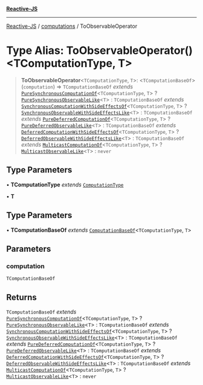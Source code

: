 [**Reactive-JS**](../../README.md)

***

[Reactive-JS](../../README.md) / [computations](../README.md) / ToObservableOperator

# Type Alias: ToObservableOperator()\<TComputationType, T\>

> **ToObservableOperator**\<`TComputationType`, `T`\>: \<`TComputationBaseOf`\>(`computation`) => `TComputationBaseOf` *extends* [`PureSynchronousComputationOf`](PureSynchronousComputationOf.md)\<`TComputationType`, `T`\> ? [`PureSynchronousObservableLike`](../interfaces/PureSynchronousObservableLike.md)\<`T`\> : `TComputationBaseOf` *extends* [`SynchronousComputationWithSideEffectsOf`](SynchronousComputationWithSideEffectsOf.md)\<`TComputationType`, `T`\> ? [`SynchronousObservableWithSideEffectsLike`](../interfaces/SynchronousObservableWithSideEffectsLike.md)\<`T`\> : `TComputationBaseOf` *extends* [`PureDeferredComputationOf`](PureDeferredComputationOf.md)\<`TComputationType`, `T`\> ? [`PureDeferredObservableLike`](../interfaces/PureDeferredObservableLike.md)\<`T`\> : `TComputationBaseOf` *extends* [`DeferredComputationWithSideEffectsOf`](DeferredComputationWithSideEffectsOf.md)\<`TComputationType`, `T`\> ? [`DeferredObservableWithSideEffectsLike`](../interfaces/DeferredObservableWithSideEffectsLike.md)\<`T`\> : `TComputationBaseOf` *extends* [`MulticastComputationOf`](MulticastComputationOf.md)\<`TComputationType`, `T`\> ? [`MulticastObservableLike`](../interfaces/MulticastObservableLike.md)\<`T`\> : `never`

## Type Parameters

• **TComputationType** *extends* [`ComputationType`](ComputationType.md)

• **T**

## Type Parameters

• **TComputationBaseOf** *extends* [`ComputationBaseOf`](ComputationBaseOf.md)\<`TComputationType`, `T`\>

## Parameters

### computation

`TComputationBaseOf`

## Returns

`TComputationBaseOf` *extends* [`PureSynchronousComputationOf`](PureSynchronousComputationOf.md)\<`TComputationType`, `T`\> ? [`PureSynchronousObservableLike`](../interfaces/PureSynchronousObservableLike.md)\<`T`\> : `TComputationBaseOf` *extends* [`SynchronousComputationWithSideEffectsOf`](SynchronousComputationWithSideEffectsOf.md)\<`TComputationType`, `T`\> ? [`SynchronousObservableWithSideEffectsLike`](../interfaces/SynchronousObservableWithSideEffectsLike.md)\<`T`\> : `TComputationBaseOf` *extends* [`PureDeferredComputationOf`](PureDeferredComputationOf.md)\<`TComputationType`, `T`\> ? [`PureDeferredObservableLike`](../interfaces/PureDeferredObservableLike.md)\<`T`\> : `TComputationBaseOf` *extends* [`DeferredComputationWithSideEffectsOf`](DeferredComputationWithSideEffectsOf.md)\<`TComputationType`, `T`\> ? [`DeferredObservableWithSideEffectsLike`](../interfaces/DeferredObservableWithSideEffectsLike.md)\<`T`\> : `TComputationBaseOf` *extends* [`MulticastComputationOf`](MulticastComputationOf.md)\<`TComputationType`, `T`\> ? [`MulticastObservableLike`](../interfaces/MulticastObservableLike.md)\<`T`\> : `never`
